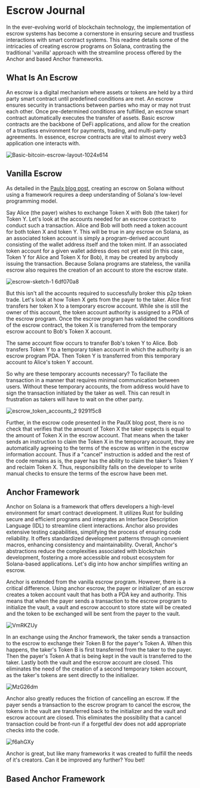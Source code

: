 # Escrow Journal

In the ever-evolving world of blockchain technology, the implementation of escrow systems has become a cornerstone in ensuring secure and trustless interactions with smart contract systems. This readme details some of the intricacies of creating escrow programs on Solana, contrasting the traditional 'vanilla' approach with the streamline process offered by the Anchor and based Anchor frameworks. 

## What Is An Escrow

An escrow is a digital mechanism where assets or tokens are held by a third party smart contract until predefined conditions are met. An escrow ensures security in transactions between parties who may or may not trust each other. Once pre-determined conditions are fulfilled, an escrow smart contract automatically executes the transfer of assets. Basic escrow contracts are the backbone of DeFi applications, and allow for the creation of a trustless environment for payments, trading, and multi-party agreements. In essence, escrow contracts are vital to almost every web3 application one interacts with. 

![Basic-bitcoin-escrow-layout-1024x614](https://github.com/jhuhnke/escrow-journal-jessicahuhnke-solanaq4/assets/91915469/01782548-d1bc-422e-acff-2d4baad17841)

## Vanilla Escrow 

As detailed in the [Paulx blog post](https://paulx.dev/blog/2021/01/14/programming-on-solana-an-introduction/#intro-motivation), creating an escrow on Solana without using a framework requires a deep understanding of Solana's low-level programming model. 

Say Alice (the payer) wishes to exchange Token X with Bob (the taker) for Token Y. Let's look at the accounts needed for an escrow contract to conduct such a transaction. Alice and Bob will both need a token account for both token X and token Y. This will be true in any escrow on Solana, as an associated token account is simply a program-derived account consisting of the wallet address itself and the token mint. If an associated token account for a given wallet address does not yet exist (in this case, Token Y for Alice and Token X for Bob), it may be created by anybody issuing the transaction. Because Solana programs are stateless, the vanilla escrow also requires the creation of an account to store the escrow state.    

![escrow-sketch-1 6df070a8](https://github.com/jhuhnke/escrow-journal-jessicahuhnke-solanaq4/assets/91915469/35f4abf0-5363-4514-b31e-2a5f35022227)

But this isn't all the accounts required to successfully broker this p2p token trade. Let's look at how Token X gets from the payer to the taker. Alice first transfers her token X to a temporary escrow account. While she is still the owner of this account, the token account authority is assigned to a PDA of the escrow program. Once the escrow program has validated the conditions of the escrow contract, the token X is transferred from the temporary escrow account to Bob's Token X account. 

The same account flow occurs to transfer Bob's token Y to Alice. Bob transfers Token Y to a temporary token account in which the authority is an escrow program PDA. Then Token Y is transferred from this temporary account to Alice's token Y account. 

So why are these temporary accounts necessary? To faciliate the transaction in a manner that requires minimal communication between users. Without these temporary accounts, the from address would have to sign the transaction initiated by the taker as well. This can result in frustration as takers will have to wait on the other party.     

![escrow_token_accounts_2 9291f5c8](https://github.com/jhuhnke/escrow-journal-jessicahuhnke-solanaq4/assets/91915469/c27fab0d-856a-4614-973a-02efabb903e3)

Further, in the escrow code presented in the PaulX blog post, there is no check that verifies that the amount of Token X the taker expects is equal to the amount of Token X in the escrow account. That means when the taker sends an instruction to claim the Token X in the temporary account, they are automatically agreeing to the terms of the escrow as written in the escrow information account. Thus if a "cancel" instruction is added and the rest of the code remains as is, the payer has the ability to claim the taker's Token Y and reclaim Token X. Thus, responsibility falls on the developer to write manual checks to ensure the terms of the escrow have been met.  

## Anchor Framework 

Anchor on Solana is a framework that offers developers a high-level environment for smart contract development. It utilizes Rust for building secure and efficient programs and integrates an Interface Description Language (IDL) to streamline client interactions. Anchor also provides extensive testing capabilities, simplifying the process of ensuring code reliability. It offers standardized development patterns through convenient macros, enhancing consistency and maintainability. Overall, Anchor's abstractions reduce the complexities associated with blockchain development, fostering a more accessible and robust ecosystem for Solana-based applications. Let's dig into how anchor simplifies writing an escrow. 

Anchor is extended from the vanilla escrow program. However, there is a critical difference. Using anchor escrow, the payer or initializer of an escrow creates a token account vault that has both a PDA key and authority. This means that when the payer sends a transaction to the escrow program to initialize the vault, a vault and escrow account to store state will be created and the token to be exchanged will be sent from the payer to the vault. 

![VmRKZUy](https://github.com/jhuhnke/escrow-journal-jessicahuhnke-solanaq4/assets/91915469/7415c90d-205a-4d17-b162-62015b2942a6)

In an exchange using the Anchor framework, the taker sends a transaction to the escrow to exchange their Token B for the payer's Token A. When this happens, the taker's Token B is first transferred from the taker to the payer. Then the payer's Token A that is being kept in the vault is transferred to the taker. Lastly both the vault and the escrow account are closed. This eliminates the need of the creation of a second temporary token account, as the taker's tokens are sent directly to the initializer. 

![MzG26dm](https://github.com/jhuhnke/escrow-journal-jessicahuhnke-solanaq4/assets/91915469/7bbe0949-0330-4792-8ddd-ea5dd33cee6f)

Anchor also greatly reduces the friction of cancelling an escrow. If the payer sends a transaction to the escrow program to cancel the escrow, the tokens in the vault are transferred back to the initializer and the vault and escrow account are closed. This eliminates the possibility that a cancel transaction could be front-run if a forgetful dev does not add appropriate checks into the code. 

![f6ahGXy](https://github.com/jhuhnke/escrow-journal-jessicahuhnke-solanaq4/assets/91915469/51fb98e3-6712-43ab-86bf-c49f81e5be00)

Anchor is great, but like many frameworks it was created to fulfill the needs of it's creators. Can it be improved any further? You bet! 

## Based Anchor Framework 
